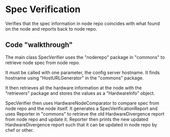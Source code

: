 # Spec Verification
Verifies that the spec information in node repo coincides with what found on the node and reports back to node repo. 

## Code "walkthrough"
The main class SpecVerifier uses the "noderepo" package in "commons" to retrieve node spec from node repo. 

It must be called with one parameter, the config server hostname. It finds hostname using "HostURLGenerator" in the "commons" package.

It then retrieves all the hardware information at the node with the "retrievers" package and stores the values as a 
"HardwareInfo" object. 

SpecVerifier then uses HardwareNodeComparator to compare spec from node repo and the node itself. It generates a 
SpecVerificationReport and uses Reporter in "commons" to retrieve the old HardwareDivergence report from node repo and update it. Reporter then prints the new
updated HardwareDivergence report such that it can be updated in node repo by chef or other.
